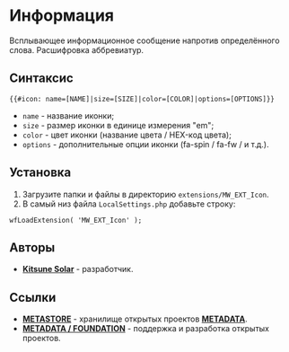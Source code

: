 # Информация

Всплывающее информационное сообщение напротив определённого слова. Расшифровка аббревиатур.

## Синтаксис

```
{{#icon: name=[NAME]|size=[SIZE]|color=[COLOR]|options=[OPTIONS]}}
```

- `name` - название иконки;
- `size` - размер иконки в единице измерения "em";
- `color` - цвет иконки (название цвета / HEX-код цвета);
- `options` - дополнительные опции иконки (fa-spin / fa-fw / и т.д.).

## Установка

1. Загрузите папки и файлы в директорию `extensions/MW_EXT_Icon`.
2. В самый низ файла `LocalSettings.php` добавьте строку:

```
wfLoadExtension( 'MW_EXT_Icon' );
```

## Авторы

- [**Kitsune Solar**](https://kitsune.solar/) - разработчик.

## Ссылки

- [**METASTORE**](https://metastore.pro/) - хранилище открытых проектов [**METADATA**](https://metadata.foundation/).
- [**METADATA / FOUNDATION**](https://metadata.foundation/) - поддержка и разработка открытых проектов.
